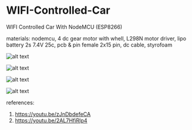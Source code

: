 # WIFI-Controlled-Car
WIFI Controlled Car With NodeMCU (ESP8266)

materials:
nodemcu, 4 dc gear motor with whell, L298N motor driver, lipo battery 2s 7.4V 25c,  pcb & pin female 2x15 pin, dc cable, styrofoam

![alt text](https://github.com/jenizar/WIFI-Controlled-Car/blob/main/Screenshot1.jpg)

![alt text](https://github.com/jenizar/WIFI-Controlled-Car/blob/main/Screenshot2.jpg)

![alt text](https://github.com/jenizar/WIFI-Controlled-Car/blob/main/Screenshot3.jpg)

![alt text](https://github.com/jenizar/WIFI-Controlled-Car/blob/main/Screenshot4.jpg)

references:
1. https://youtu.be/zJnDbdefeCA
2. https://youtu.be/2AL7HfiRlp4  
